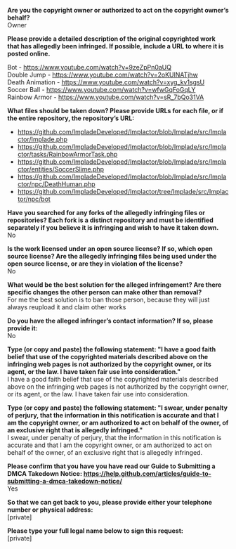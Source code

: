 **Are you the copyright owner or authorized to act on the copyright owner’s behalf?**  
Owner

**Please provide a detailed description of the original copyrighted work that has allegedly been infringed. If possible, include a URL to where it is posted online.**  

Bot - https://www.youtube.com/watch?v=9zeZpPn0aUQ  
Double Jump - https://www.youtube.com/watch?v=2oKUlNATjhw  
Death Animation - https://www.youtube.com/watch?v=xyg_kv1sgsU  
Soccer Ball - https://www.youtube.com/watch?v=wfwGqFoGqLY  
Rainbow Armor - https://www.youtube.com/watch?v=sR_7bQo31VA  

**What files should be taken down? Please provide URLs for each file, or if the entire repository, the repository’s URL:**  
- https://github.com/ImpladeDeveloped/Implactor/blob/Implade/src/Implactor/Implade.php  
- https://github.com/ImpladeDeveloped/Implactor/blob/Implade/src/Implactor/tasks/RainbowArmorTask.php  
- https://github.com/ImpladeDeveloped/Implactor/blob/Implade/src/Implactor/entities/SoccerSlime.php  
- https://github.com/ImpladeDeveloped/Implactor/blob/Implade/src/Implactor/npc/DeathHuman.php  
- https://github.com/ImpladeDeveloped/Implactor/tree/Implade/src/Implactor/npc/bot  

**Have you searched for any forks of the allegedly infringing files or repositories? Each fork is a distinct repository and must be identified separately if you believe it is infringing and wish to have it taken down.**  
No

**Is the work licensed under an open source license? If so, which open source license? Are the allegedly infringing files being used under the open source license, or are they in violation of the license?**  
No

**What would be the best solution for the alleged infringement? Are there specific changes the other person can make other than removal?**  
For me the best solution is to ban those person, because they will just always reupload it and claim other works

**Do you have the alleged infringer’s contact information? If so, please provide it:**  
No

**Type (or copy and paste) the following statement: "I have a good faith belief that use of the copyrighted materials described above on the infringing web pages is not authorized by the copyright owner, or its agent, or the law. I have taken fair use into consideration."**  
I have a good faith belief that use of the copyrighted materials described above on the infringing web pages is not authorized by the copyright owner, or its agent, or the law. I have taken fair use into consideration.

**Type (or copy and paste) the following statement: "I swear, under penalty of perjury, that the information in this notification is accurate and that I am the copyright owner, or am authorized to act on behalf of the owner, of an exclusive right that is allegedly infringed."**  
I swear, under penalty of perjury, that the information in this notification is accurate and that I am the copyright owner, or am authorized to act on behalf of the owner, of an exclusive right that is allegedly infringed.

**Please confirm that you have you have read our Guide to Submitting a DMCA Takedown Notice: https://help.github.com/articles/guide-to-submitting-a-dmca-takedown-notice/**  
Yes

**So that we can get back to you, please provide either your telephone number or physical address:**  
[private]  

**Please type your full legal name below to sign this request:**  
[private]  
